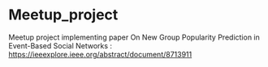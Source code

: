# Meetup_project
Meetup project implementing paper On New Group Popularity Prediction in Event-Based Social Networks : https://ieeexplore.ieee.org/abstract/document/8713911
